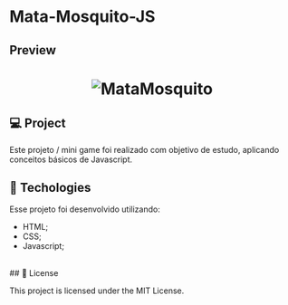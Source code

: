 # Mata-Mosquito-JS
## Preview

<h1 align="center">
  <img alt="MataMosquito" title="#MataMosquito" src="https://i.ibb.co/LxYTd7J/Screenshot-from-2021-08-11-23-22-50.png" />
</h1>

## 💻 Project

Este projeto / mini game foi realizado com objetivo de estudo, aplicando conceitos básicos de Javascript.
<br />

## 🧬 Techologies
Esse projeto foi desenvolvido utilizando:
 
- HTML;
- CSS;
- Javascript;
<br />
## 📝 License

This project is licensed under the MIT License.
